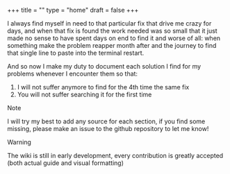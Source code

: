 +++
title = ""
type = "home"
draft = false
+++

I always find myself in need to that particular fix that drive me crazy for days, and when that fix is found the work needed was so small that it just made no sense to have spent days on end to find it and worse of all: when something make the problem reapper month after and the journey to find that single line to paste into the terminal restart.

And so now I make my duty to document each solution I find for my problems whenever I encounter them so that:

1. I will not suffer anymore to find for the 4th time the same fix
2. You will not suffer searching it for the first time

> [!Note]
> I will try my best to add any source for each section, if you find some missing, please make an issue to the github repository to let me know!

> [!Warning]
> The wiki is still in early development, every contribution is greatly accepted (both actual guide and visual formatting)